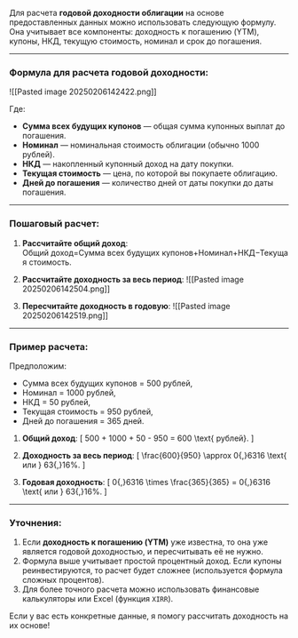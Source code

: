 Для расчета **годовой доходности облигации** на основе предоставленных данных можно использовать следующую формулу. Она учитывает все компоненты: доходность к погашению (YTM), купоны, НКД, текущую стоимость, номинал и срок до погашения.

---

### Формула для расчета годовой доходности:
![[Pasted image 20250206142422.png]]

Где:
- **Сумма всех будущих купонов** — общая сумма купонных выплат до погашения.
- **Номинал** — номинальная стоимость облигации (обычно 1000 рублей).
- **НКД** — накопленный купонный доход на дату покупки.
- **Текущая стоимость** — цена, по которой вы покупаете облигацию.
- **Дней до погашения** — количество дней от даты покупки до даты погашения.

---

### Пошаговый расчет:
1. **Рассчитайте общий доход**:
   Общий доход=Сумма всех будущих купонов+Номинал+НКД−Текущая стоимость.

2. **Рассчитайте доходность за весь период**:
   ![[Pasted image 20250206142504.png]]

3. **Пересчитайте доходность в годовую**:
   ![[Pasted image 20250206142519.png]]

---

### Пример расчета:
Предположим:
- Сумма всех будущих купонов = 500 рублей,
- Номинал = 1000 рублей,
- НКД = 50 рублей,
- Текущая стоимость = 950 рублей,
- Дней до погашения = 365 дней.

1. **Общий доход**:
   \[
   500 + 1000 + 50 - 950 = 600 \text{ рублей}.
   \]

2. **Доходность за весь период**:
   \[
   \frac{600}{950} \approx 0{,}6316 \text{ или } 63{,}16\%.
   \]

3. **Годовая доходность**:
   \[
   0{,}6316 \times \frac{365}{365} = 0{,}6316 \text{ или } 63{,}16\%.
   \]

---

### Уточнения:
1. Если **доходность к погашению (YTM)** уже известна, то она уже является годовой доходностью, и пересчитывать её не нужно.
2. Формула выше учитывает простой процентный доход. Если купоны реинвестируются, то расчет будет сложнее (используется формула сложных процентов).
3. Для более точного расчета можно использовать финансовые калькуляторы или Excel (функция `XIRR`).

Если у вас есть конкретные данные, я помогу рассчитать доходность на их основе!